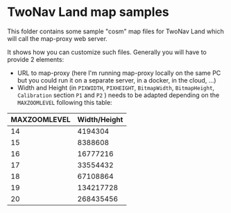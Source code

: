 # TwoNav Land map samples

This folder contains some sample "cosm" map files for TwoNav Land which will call the map-proxy web server.

It shows how you can customize such files. Generally you will have to provide 2 elements:
- URL to map-proxy (here I'm running map-proxy locally on the same PC but you could run it on a separate server, in a docker, in the cloud, ...)
- Width and Height (in `PIXWIDTH`, `PIXHEIGHT`, `BitmapWidth`, `BitmapHeight`, `Calibration` section `P1` and `P2` ) needs to be adapted depending on the `MAXZOOMLEVEL` following this table:

| MAXZOOMLEVEL | Width/Height |
|-|-|
| 14 | 4194304 |
| 15 | 8388608 |
| 16 | 16777216 |
| 17 | 33554432 |
| 18 | 67108864 |
| 19 | 134217728 |
| 20 | 268435456 |
